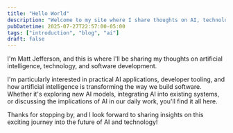 ```yaml
---
title: "Hello World"
description: "Welcome to my site where I share thoughts on AI, technology, and software development."
pubDatetime: 2025-07-27T22:57:00-05:00
tags: ["introduction", "blog", "ai"]
draft: false
---
```


I'm Matt Jefferson, and this is where I'll be sharing my thoughts on artificial intelligence, technology, and software development.

I'm particularly interested in practical AI applications, developer tooling, and how artificial intelligence is transforming the way we build software. Whether it's exploring new AI models, integrating AI into existing systems, or discussing the implications of AI in our daily work, you'll find it all here.

Thanks for stopping by, and I look forward to sharing insights on this exciting journey into the future of AI and technology!
